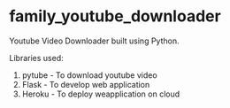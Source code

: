 # family_youtube_downloader

Youtube Video Downloader built using Python.


Libraries used: 
1. pytube - To download youtube video
2. Flask - To develop web application 
3. Heroku - To deploy weapplication on cloud
